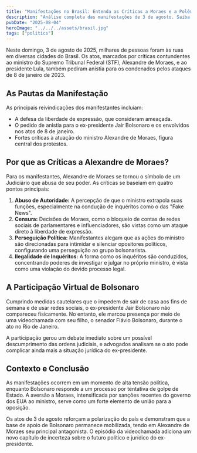 ```yaml
---
title: "Manifestações no Brasil: Entenda as Críticas a Moraes e a Polêmica de Bolsonaro"
description: "Análise completa das manifestações de 3 de agosto. Saiba por que Alexandre de Moraes é o principal alvo e entenda a controversa participação virtual de Bolsonaro."
pubDate: "2025-08-04"
heroImage: "../../../assets/brasil.jpg"
tags: ["politics"]
---
```


Neste domingo, 3 de agosto de 2025, milhares de pessoas foram às ruas em diversas cidades do Brasil. Os atos, marcados por críticas contundentes ao ministro do Supremo Tribunal Federal (STF), Alexandre de Moraes, e ao presidente Lula, também pediram anistia para os condenados pelos ataques de 8 de janeiro de 2023.

## As Pautas da Manifestação

As principais reivindicações dos manifestantes incluíam:
-   A defesa da liberdade de expressão, que consideram ameaçada.
-   O pedido de anistia para o ex-presidente Jair Bolsonaro e os envolvidos nos atos de 8 de janeiro.
-   Fortes críticas à atuação do ministro Alexandre de Moraes, figura central dos protestos.

## Por que as Críticas a Alexandre de Moraes?

Para os manifestantes, Alexandre de Moraes se tornou o símbolo de um Judiciário que abusa de seu poder. As críticas se baseiam em quatro pontos principais:

1.  **Abuso de Autoridade:** A percepção de que o ministro extrapola suas funções, especialmente na condução de inquéritos como o das "Fake News".
2.  **Censura:** Decisões de Moraes, como o bloqueio de contas de redes sociais de parlamentares e influenciadores, são vistas como um ataque direto à liberdade de expressão.
3.  **Perseguição Política:** Manifestantes alegam que as ações do ministro são direcionadas para intimidar e silenciar opositores políticos, configurando uma perseguição ao grupo bolsonarista.
4.  **Ilegalidade de Inquéritos:** A forma como os inquéritos são conduzidos, concentrando poderes de investigar e julgar no próprio ministro, é vista como uma violação do devido processo legal.

## A Participação Virtual de Bolsonaro

Cumprindo medidas cautelares que o impedem de sair de casa aos fins de semana e de usar redes sociais, o ex-presidente Jair Bolsonaro não compareceu fisicamente. No entanto, ele marcou presença por meio de uma videochamada com seu filho, o senador Flávio Bolsonaro, durante o ato no Rio de Janeiro.

A participação gerou um debate imediato sobre um possível descumprimento das ordens judiciais, e advogados analisam se o ato pode complicar ainda mais a situação jurídica do ex-presidente.

## Contexto e Conclusão

As manifestações ocorrem em um momento de alta tensão política, enquanto Bolsonaro responde a um processo por tentativa de golpe de Estado. A aversão a Moraes, intensificada por sanções recentes do governo dos EUA ao ministro, serve como um forte elemento de união para a oposição.

Os atos de 3 de agosto reforçam a polarização do país e demonstram que a base de apoio de Bolsonaro permanece mobilizada, tendo em Alexandre de Moraes seu principal antagonista. O episódio da videochamada adiciona um novo capítulo de incerteza sobre o futuro político e jurídico do ex-presidente.
